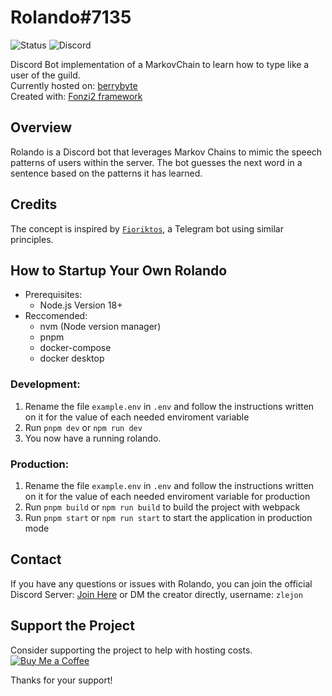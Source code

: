 # Rolando#7135

![Status](https://img.shields.io/website?url=http%3A%2F%2F104.167.214.76%3A25576)
![Discord](https://img.shields.io/discord/1122938014637756486)

Discord Bot implementation of a MarkovChain to learn how to type like a user of the guild.  
Currently hosted on: [berrybyte](https://berrybyte.net/)<br>
Created with: [Fonzi2 framework](https://github.com/LJS360d/fonzi2)

## Overview

Rolando is a Discord bot that leverages Markov Chains to mimic the speech patterns of users within the server. The bot guesses the next word in a sentence based on the patterns it has learned.

## Credits

The concept is inspired by [`Fioriktos`](https://github.com/FiorixF1/fioriktos-bot), a Telegram bot using similar principles.

## How to Startup Your Own Rolando

- Prerequisites:
  - Node.js Version 18+
- Reccomended:
  - nvm (Node version manager)
  - pnpm
  - docker-compose
  - docker desktop

### Development:

1. Rename the file `example.env` in `.env` and follow the instructions written on it for the value of each needed enviroment variable
2. Run `pnpm dev` or `npm run dev`
3. You now have a running rolando.

### Production:

1. Rename the file `example.env` in `.env` and follow the instructions written on it for the value of each needed enviroment variable for production
2. Run `pnpm build` or `npm run build` to build the project with webpack
3. Run `pnpm start` or `npm run start` to start the application in production mode

## Contact

If you have any questions or issues with Rolando, you can join the official Discord Server: [Join Here](https://discord.gg/tyrj7wte5b) or DM the creator directly, username: `zlejon`

## Support the Project

Consider supporting the project to help with hosting costs.  
[![Buy Me a Coffee](https://img.shields.io/badge/Buy%20Me%20a%20Coffee-Support%20the%20Project-brightgreen)](https://www.buymeacoffee.com/rolandobot)

Thanks for your support!
